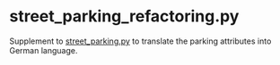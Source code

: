 # street_parking_refactoring.py

Supplement to [street_parking.py](https://github.com/SupaplexOSM/street_parking.py) to translate the parking attributes into German language.
